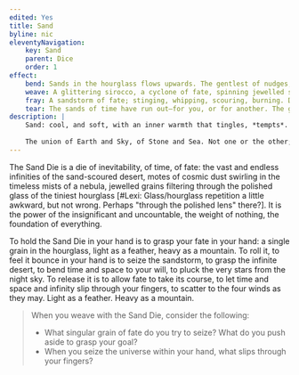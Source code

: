 ```yaml
---
edited: Yes
title: Sand
byline: nic
eleventyNavigation:
    key: Sand
    parent: Dice
    order: 1
effect:
    bend: Sands in the hourglass flows upwards. The gentlest of nudges; a single grain to tip the scales. The slightest, most subtle change, rippling outwards like a pebble in a pond. A single mote of dust, suspended in a sunbeam, contains the entire universe in the palm of your hand.
    weave: A glittering sirocco, a cyclone of fate, spinning jewelled sands like constellations casting patterns only you can see, shapes only you can decipher. The sands cast a skein, a net, a web of fate. Look closer. What do you see?
    fray: A sandstorm of fate; stinging, whipping, scouring, burning. Destiny, chance, fate, fortune; the sands of time swirl and coalesce around you. Everything is within your grasp, just within reach. You can have it, all of it, if you but reach out and take it. What does it matter if a few grains scatter and fall?
    tear: The sands of time have run out—for you, or for another. The glass shatters, the wind wails, and all is dust scattered on uncaring winds, slipping through your fingers to drift away, forever out of reach.
description: |
    Sand: cool, and soft, with an inner warmth that tingles, *tempts*. Hard-packed, it raises topless towers of the imagined, vast castles upon a crashing shoreline. Carried aloft, bitter and stinging, biting, the hot breath of desert dunes is like piercing needles, blinding and scouring. Loose, and scattered, it trickles through fingertips to twinkle and glimmer in fading light like the promise of stars. The grains in an hourglass slip away into the infinite.
    
    The union of Earth and Sky, of Stone and Sea. Not one or the other; both, neither. Eternal and ephemeral. Don’t grip it too tight! She will crumble to powder, like bones in the sun.
---
```


The Sand Die is a die of inevitability, of time, of fate: the vast and endless infinities of the sand-scoured desert, motes of cosmic dust swirling in the timeless mists of a nebula, jewelled grains filtering through the polished glass of the tiniest hourglass [#Lexi: Glass/hourglass repetition a little awkward, but not wrong. Perhaps "through the polished lens" there?]. It is the power of the insignificant and uncountable, the weight of nothing, the foundation of everything.

To hold the Sand Die in your hand is to grasp your fate in your hand: a single grain in the hourglass, light as a feather, heavy as a mountain. To roll it, to feel it bounce in your hand is to seize the sandstorm, to grasp the infinite desert, to bend time and space to your will, to pluck the very stars from the night sky. To release it is to allow fate to take its course, to let time and space and infinity slip through your fingers, to scatter to the four winds as they may. Light as a feather. Heavy as a mountain.

> When you weave with the Sand Die, consider the following:
> - What singular grain of fate do you try to seize? What do you push aside to grasp your goal?
> - When you seize the universe within your hand, what slips through your fingers?
